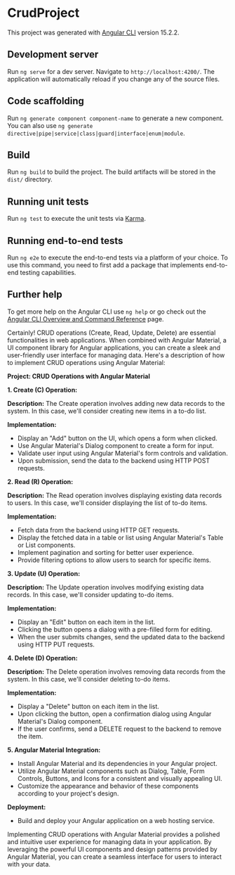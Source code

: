 # CrudProject

This project was generated with [Angular CLI](https://github.com/angular/angular-cli) version 15.2.2.

## Development server

Run `ng serve` for a dev server. Navigate to `http://localhost:4200/`. The application will automatically reload if you change any of the source files.

## Code scaffolding

Run `ng generate component component-name` to generate a new component. You can also use `ng generate directive|pipe|service|class|guard|interface|enum|module`.

## Build

Run `ng build` to build the project. The build artifacts will be stored in the `dist/` directory.

## Running unit tests

Run `ng test` to execute the unit tests via [Karma](https://karma-runner.github.io).

## Running end-to-end tests

Run `ng e2e` to execute the end-to-end tests via a platform of your choice. To use this command, you need to first add a package that implements end-to-end testing capabilities.

## Further help

To get more help on the Angular CLI use `ng help` or go check out the [Angular CLI Overview and Command Reference](https://angular.io/cli) page.


Certainly! CRUD operations (Create, Read, Update, Delete) are essential functionalities in web applications. When combined with Angular Material, a UI component library for Angular applications, you can create a sleek and user-friendly user interface for managing data. Here's a description of how to implement CRUD operations using Angular Material:

**Project: CRUD Operations with Angular Material**

**1. Create (C) Operation:**

**Description:**
The Create operation involves adding new data records to the system. In this case, we'll consider creating new items in a to-do list.

**Implementation:**
- Display an "Add" button on the UI, which opens a form when clicked.
- Use Angular Material's Dialog component to create a form for input.
- Validate user input using Angular Material's form controls and validation.
- Upon submission, send the data to the backend using HTTP POST requests.

**2. Read (R) Operation:**

**Description:**
The Read operation involves displaying existing data records to users. In this case, we'll consider displaying the list of to-do items.

**Implementation:**
- Fetch data from the backend using HTTP GET requests.
- Display the fetched data in a table or list using Angular Material's Table or List components.
- Implement pagination and sorting for better user experience.
- Provide filtering options to allow users to search for specific items.

**3. Update (U) Operation:**

**Description:**
The Update operation involves modifying existing data records. In this case, we'll consider updating to-do items.

**Implementation:**
- Display an "Edit" button on each item in the list.
- Clicking the button opens a dialog with a pre-filled form for editing.
- When the user submits changes, send the updated data to the backend using HTTP PUT requests.

**4. Delete (D) Operation:**

**Description:**
The Delete operation involves removing data records from the system. In this case, we'll consider deleting to-do items.

**Implementation:**
- Display a "Delete" button on each item in the list.
- Upon clicking the button, open a confirmation dialog using Angular Material's Dialog component.
- If the user confirms, send a DELETE request to the backend to remove the item.

**5. Angular Material Integration:**

- Install Angular Material and its dependencies in your Angular project.
- Utilize Angular Material components such as Dialog, Table, Form Controls, Buttons, and Icons for a consistent and visually appealing UI.
- Customize the appearance and behavior of these components according to your project's design.

**Deployment:**

- Build and deploy your Angular application on a web hosting service.

Implementing CRUD operations with Angular Material provides a polished and intuitive user experience for managing data in your application. By leveraging the powerful UI components and design patterns provided by Angular Material, you can create a seamless interface for users to interact with your data.
